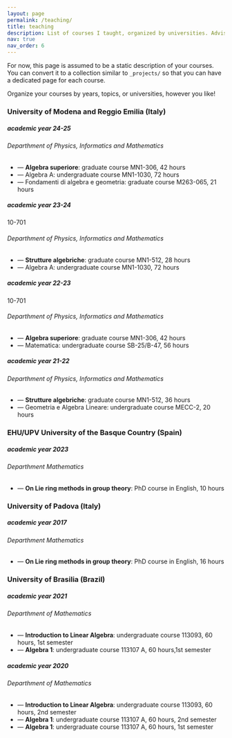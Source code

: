 ```yaml
---
layout: page
permalink: /teaching/
title: teaching
description: List of courses I taught, organized by universities. Advising information and some teaching material.
nav: true
nav_order: 6
---
```


For now, this page is assumed to be a static description of your courses. You can convert it to a collection similar to `_projects/` so that you can have a dedicated page for each course.

Organize your courses by years, topics, or universities, however you like!

<h3 class="mt-4">University of Modena and Reggio Emilia (Italy)</h3>

<div class="card mt-3">
  <div class="p-3">
    <div class="row">
      <div class="col-sm-10">
        <h5 class="font-weight-bold">academic year 24-25</h5>
      </div>
      <div class="col-sm-2 text-left text-sm-right">
      </div>
    </div>
    <h6 class="font-italic mt-2 mt-sm-0">Departhment of Physics, Informatics and Mathematics</h6>
    <ul class="card-text font-weight-light list-group list-group-flush">
      <li class="list-group-item">— <b>Algebra superiore</b>: graduate course MN1-306, 42 hours </li>
      <li class="list-group-item">— Algebra A: undergraduate course MN1-1030, 72 hours </li>
      <li class="list-group-item">— Fondamenti di algebra e geometria: graduate course M263-065, 21 hours </li>
    </ul>
  </div>
</div>
<div class="card mt-3">
  <div class="p-3">
    <div class="row">
      <div class="col-sm-10">
        <h5 class="font-weight-bold">academic year 23-24</h5>
      </div>
      <div class="col-sm-2 text-left text-sm-right">
        <span class="badge font-weight-bold danger-color-dark text-uppercase align-middle">
            10-701
        </span>
      </div>
    </div>
    <h6 class="font-italic mt-2 mt-sm-0">Departhment of Physics, Informatics and Mathematics</h6>
    <ul class="card-text font-weight-light list-group list-group-flush">
      <li class="list-group-item">— <b>Strutture algebriche</b>: graduate course MN1-512, 28 hours </li>
      <li class="list-group-item">— Algebra A: undergraduate course MN1-1030, 72 hours </li>
    </ul>
  </div>
</div>
<div class="card mt-3">
  <div class="p-3">
    <div class="row">
      <div class="col-sm-10">
        <h5 class="font-weight-bold">academic year 22-23</h5>
      </div>
      <div class="col-sm-2 text-left text-sm-right">
        <span class="badge font-weight-bold danger-color-dark text-uppercase align-middle">
            10-701
        </span>
      </div>
    </div>
    <h6 class="font-italic mt-2 mt-sm-0">Departhment of Physics, Informatics and Mathematics</h6>
    <ul class="card-text font-weight-light list-group list-group-flush">
      <li class="list-group-item">— <b>Algebra superiore</b>: graduate course MN1-306, 42 hours </li>
      <li class="list-group-item">— Matematica: undergraduate course SB-25/B-47, 56 hours </li>
    </ul>
  </div>
</div>
<div class="card mt-3">
  <div class="p-3">
    <div class="row">
      <div class="col-sm-10">
        <h5 class="font-weight-bold">academic year 21-22</h5>
      </div>
      <div class="col-sm-2 text-left text-sm-right">
      </div>
    </div>
    <h6 class="font-italic mt-2 mt-sm-0">Departhment of Physics, Informatics and Mathematics</h6>
    <ul class="card-text font-weight-light list-group list-group-flush">
      <li class="list-group-item">— <b>Strutture algebriche</b>: graduate course MN1-512, 36 hours </li>
      <li class="list-group-item">— Geometria e Algebra Lineare: undergraduate course MECC-2, 20 hours </li>
    </ul>
  </div>
</div>

<h3 class="mt-4">EHU/UPV University of the Basque Country (Spain) </h3>

<div class="card mt-3">
  <div class="p-3">
    <div class="row">
      <div class="col-sm-10">
        <h5 class="font-weight-bold">academic year 2023</h5>
      </div>
      <div class="col-sm-2 text-left text-sm-right">
      </div>
    </div>
    <h6 class="font-italic mt-2 mt-sm-0">Departhment Mathematics</h6>
    <ul class="card-text font-weight-light list-group list-group-flush">
      <li class="list-group-item">— <b>On Lie ring methods in group theory</b>: PhD course in English, 10 hours</li>
    </ul>
  </div>
 </div> 

<h3 class="mt-4">University of Padova (Italy) </h3>

<div class="card mt-3">
  <div class="p-3">
    <div class="row">
      <div class="col-sm-10">
        <h5 class="font-weight-bold">academic year 2017</h5>
      </div>
      <div class="col-sm-2 text-left text-sm-right">
      </div>
    </div>
    <h6 class="font-italic mt-2 mt-sm-0">Departhment Mathematics</h6>
    <ul class="card-text font-weight-light list-group list-group-flush">
      <li class="list-group-item">— <b>On Lie ring methods in group theory</b>: PhD course in English, 16 hours</li>
    </ul>
  </div>
 </div> 

<h3 class="mt-4">University of Brasilia (Brazil)</h3>

<div class="card mt-3">
  <div class="p-3">
    <div class="row">
      <div class="col-sm-10">
        <h5 class="font-weight-bold">academic year 2021</h5>
      </div>
      <div class="col-sm-2 text-left text-sm-right">
      </div>
    </div>
    <h6 class="font-italic mt-2 mt-sm-0">Departhment of Mathematics</h6>
    <ul class="card-text font-weight-light list-group list-group-flush">
      <li class="list-group-item">— <b>Introduction to Linear Algebra</b>: undergraduate course 113093, 60 hours, 1st semester</li>
      <li class="list-group-item">— <b>Algebra 1</b>: undergraduate course 113107 A, 60 hours,1st semester </li>
    </ul>
  </div>
</div>
<div class="card mt-3">
  <div class="p-3">
    <div class="row">
      <div class="col-sm-10">
        <h5 class="font-weight-bold">academic year 2020</h5>
      </div>
      <div class="col-sm-2 text-left text-sm-right">
      </div>
    </div>
    <h6 class="font-italic mt-2 mt-sm-0">Departhment of Mathematics</h6>
    <ul class="card-text font-weight-light list-group list-group-flush">
      <li class="list-group-item">— <b>Introduction to Linear Algebra</b>: undergraduate course 113093, 60 hours, 2nd semester</li>
      <li class="list-group-item">— <b>Algebra 1</b>: undergraduate course 113107 A, 60 hours, 2nd semester </li>
      <li class="list-group-item">— <b>Algebra 1</b>: undergraduate course 113107 A, 60 hours, 1st semester </li>
    </ul>
  </div>
</div>

<!--- 
[//] # \vspace{-5pt}
[//] #  \section{Teaching}
\cvline{2nd semester 2019}{\textit{Algebra 1} (undergraduate course 113107 B, 60 hours)}
\vspace{6pt}

\cvline{1st semester 2019}{\textit{Introduction to Linear Algebra} (undergraduate course 113093, 60 hours)}
\cvline{}{\textit{Algebra 1} (undergraduate course 113107 B, 60 hours)}

\vspace{6pt}
\cvline{2nd semester 2018}{\textit{Lie Methods in Group Theory} (PhD course in English, 60 hours)}
\cvline{}{\textit{Algebra 1} (undergraduate course 113107, 60 hours)}
\vspace{6pt}

\cvline{1st semester 2018}{\textit{Group Theory 2} (Master course 313386, 60 hours)}
\cvline{}{\textit{Algebra 1} (undergraduate course 113107 B, 60 hours)}
\vspace{6pt}

\cvline{academic year  2017}{sabbatical year spent at UNIPD - Padova, Italy }
\vspace{6pt}

\cvline{2nd semester 2016}{\textit{Algebra 1} (undergraduate course 113107 B\&C, 60 hours each) -- 2 courses}

\vspace{6pt}
\cvline{1st semester 2016}{\textit{Introduction to Linear Algebra} (undergraduate course 113093, 75 hours)}
\cvline{}{\textit{Group Theory 2} (Master course 313386, 60 hours)}
\vspace{6pt}

\cvline{2nd semester 2015}{\textit{Introduction to Linear Algebra} (undergraduate course 113093, 75 hours)}

\vspace{6pt}
\cvline{1st semester 2015}{\textit{Algebra 1} (undergraduate course 113107 B, 60 hours)}
\cvline{}{\textit{Group Theory 2} (Master course 313386, 60 hours)}
\vspace{6pt}

\cvline{2nd semester 2014}{\textit{Introduction to Linear Algebra} (undergraduate course 113093, 75 hours)}
\cvline{}{\textit{Algebra 1} (undergraduate course 113107 B, 60 hours)}


\vspace{6pt}
\cvline{1st semester 2014}{\textit{Introduction to algebra} (Master course, 60 hours)}
\cvline{}{\textit{Introduction to Linear Algebra} (undergraduate course 113093, 75 hours)}
\vspace{6pt}

\cvline{2nd semester 2013}{\textit{Introduction to Linear Algebra} (undergraduate course 113093, 75 hours)}
\cvline{}{\textit{Calculus III} (undergraduate course 113051, 75 hours)}


\vspace{6pt}
\cvline{1st semester 2013}{\textit{Algebra 1} (undergraduate course 113107 B, 60 hours)}
\cvline{}{\textit{Calculus III} (undergraduate course 113051, 75 hours)}

-->
